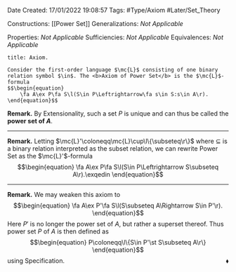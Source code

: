 <div class="topSpace"></div>

Date Created: 17/01/2022 19:08:57
Tags: #Type/Axiom #Later/Set_Theory

Constructions: [[Power Set]]
Generalizations: <i>Not Applicable</i>

Properties: <i>Not Applicable</i>
Sufficiencies: <i>Not Applicable</i>
Equivalences: <i>Not Applicable</i>

``` ad-Axiom
title: Axiom.

Consider the first-order language $\mc{L}$ consisting of one binary relation symbol $\in$. The <b>Axiom of Power Set</b> is the $\mc{L}$-formula
$$\begin{equation}
    \fa A\ex P\fa S\l(S\in P\Leftrightarrow\fa s\in S:s\in A\r).
\end{equation}$$

```

<b>Remark.</b> By Extensionality, such a set $P$ is unique and can thus be called the <b>power set of $A$</b>.

---

<b>Remark.</b> Letting $\mc{L}'\coloneqq\mc{L}\cup\l\{\subseteq\r\}$ where $\subseteq$ is a binary relation interpreted as the subset relation, we can rewrite Power Set as the $\mc{L}'$-formula
$$\begin{equation}
    \fa A\ex P\fa S\l(S\in P\Leftrightarrow S\subseteq A\r).\exqedin
\end{equation}$$

---

<b>Remark.</b> We may weaken this axiom to
$$\begin{equation}
    \fa A\ex P'\fa S\l(S\subseteq A\Rightarrow S\in P'\r).
\end{equation}$$
Here $P'$ is no longer the power set of $A$, but rather a superset thereof. Thus power set $P$ of $A$ is then defined as
$$\begin{equation}
    P\coloneqq\l\{S\in P'\st S\subseteq A\r\}
\end{equation}$$
using Specification.<span style="float:right;">$\blacklozenge$</span>
